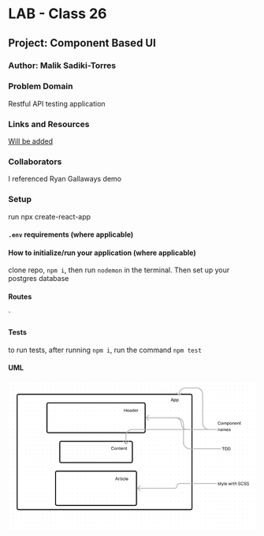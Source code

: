 # LAB - Class 26

## Project: Component Based UI

### Author: Malik Sadiki-Torres

### Problem Domain

Restful API testing application

### Links and Resources

[Will be added]()

### Collaborators
I referenced Ryan Gallaways demo

### Setup

run npx create-react-app

#### `.env` requirements (where applicable)




#### How to initialize/run your application (where applicable)

clone repo, `npm i`, then run `nodemon` in the terminal. Then set up your postgres database

#### Routes
`

#### Tests

to run tests, after running `npm i`, run the command `npm test`

#### UML

![UML image](./assets/uml.png)


